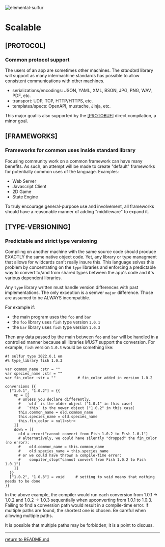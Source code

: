 ![elemental-sulfur](https://upload.wikimedia.org/wikipedia/commons/thumb/8/88/Sulfur_-_El_Desierto_mine%2C_San_Pablo_de_Napa%2C_Daniel_Campos_Province%2C_Potos%C3%AD%2C_Bolivia.jpg/220px-Sulfur_-_El_Desierto_mine%2C_San_Pablo_de_Napa%2C_Daniel_Campos_Province%2C_Potos%C3%AD%2C_Bolivia.jpg "Elemental Sulfer as seen on Wikipedia. Credit: Iifar")

# Scalable

## [PROTOCOL]
### Common protocol support

The users of an app are sometimes other machines. The *standard* library will support as many intermachine standards has possible to allow consistent communications with other machines.

* serializations/encodings: JSON, YAML, XML, BSON, JPG, PNG, WAV, PDF, etc.
* transport: UDP, TCP, HTTP/HTTPS, etc.
* templates/specs: OpenAPI, mustache, Jinja, etc.

This major goal is also supported by the [[PROTOBUF]](minor-goals.md#protobuf) direct compilation, a minor goal.

## [FRAMEWORKS]
### Frameworks for common uses inside standard library

Focusing community work on a common framework can have many benefits. As such, an attempt will be made to create "default" frameworks for potentially common uses of the language. Examples:

* Web Server
* Javascript Client
* 2D Game
* State Engine

To truly encourage general-purpose use and involvement, all frameworks should have a reasonable manner of adding "middleware" to expand it.

## [TYPE-VERSIONING]
### Predictable and strict type versioning

Compiling on another machine with the same source code should produce EXACTLY the same native object code. Yet, any library or type managment that allows for wildcards can't really insure this. This language solves this problem by concentrating on the `type` libraries and enforcing a predictable way to convert to/and from shared types between the app's code and it's various dependent libraries.

Any `type` library written must handle version differences with past implementations. The only exception is a semver `major` difference. Those are assumed to be ALWAYS incompatible.

For example if:

* the main program uses the `foo` and `bar`
* the `foo` library uses `fish` type version `1.0.1`
* the `bar` library uses `fish` type version `1.0.3`

Then any data passed by the main between `foo` and `bar` will be handled in a controlled manner because all libraries *MUST* support the conversion. For example, `fish` version `1.0.3` would be something like:

```sulfur
#! sulfur type 2022.0.1 en
#% type_library fish 1.0.3

var common_name :str = ""
var species_name :str = ""
var fin_color :str = ""          # fin_color added in version 1.0.2

conversions {{
  ["1.0.1", "1.0.2"] = {{
    up = [[
      # unless you declare differently,
      #   `old` is the older object ("1.0.1" in this case)
      #   `this` is the newer object ("1.0.2" in this case)
      this.common_name = old.common_name
      this.species_name = old.species_name
      this.fin_color = null<str>
    ]]
    down = [[
      old = error("cannot convert from Fish 1.0.2 to Fish 1.0.1")
      # alternatively, we could have silently "dropped" the fin_color (no error):
      #    old.common_name = this.common_name
      #    old.species_name = this.species_name
      # or we could have thrown a compile-time error:
      #    compiler_stop("cannot convert from Fish 1.0.2 to Fish 1.0.1")
    ]]
  }}
  ["1.0.2", "1.0.3"] = void     # setting to void means that nothing needs to be done
}}
```

In the above example, the compiler would run each conversion from 1.0.1 -> 1.0.2 and 1.0.2 -> 1.0.3 sequentially when upconverting from 1.0.1 to 1.0.3. Failing to find a conversion path would result in a compile-time error. If multiple paths are found, the shortest one is chosen. Be careful when allowing multiple paths.

It is possible that multiple paths may be forbidden; it is a point to discuss.

----

[return to README.md](README.md)
